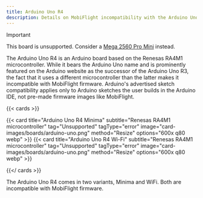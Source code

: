 ```yaml
---
title: Arduino Uno R4
description: Details on MobiFlight incompatibility with the Arduino Uno R4
---
```


> [!IMPORTANT]
> This board is unsupported. Consider a [Mega 2560 Pro Mini](../../arduino-mega-2560-pro-mini/) instead.

The Arduino Uno R4 is an Arduino board based on the Renesas RA4M1 microcontroller.
While it bears the Arduino Uno name and is prominently featured on the Arduino website as the
successor of the Arduino Uno R3, the fact that it uses a different microcontroller than the
latter makes it incompatible with MobiFlight firmware. Arduino's advertised sketch compatibility
applies only to Arduino sketches the user builds in the Arduino IDE, not pre-made firmware images
like MobiFlight.

{{< cards >}}

{{< card title="Arduino Uno R4 Minima" subtitle="Renesas RA4M1 microcontroller" tag="Unsupported" tagType="error" image="card-images/boards/arduino-uno.png" method="Resize" options="600x q80 webp" >}}
{{< card title="Arduino Uno R4 Wi-Fi" subtitle="Renesas RA4M1 microcontroller" tag="Unsupported" tagType="error" image="card-images/boards/arduino-uno.png" method="Resize" options="600x q80 webp" >}}

{{</ cards >}}

The Arduino Uno R4 comes in two variants, Minima and WiFi. Both are incompatible with MobiFlight firmware.